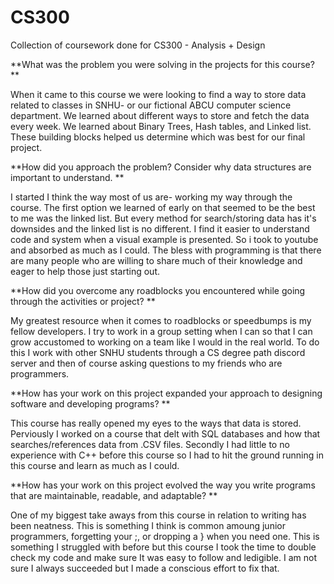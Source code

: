 # CS300
Collection of coursework done for CS300 - Analysis + Design

**What was the problem you were solving in the projects for this course?
**

When it came to this course we were looking to find a way to store data related to classes in SNHU- or our fictional ABCU computer science department. We learned about different ways to store and fetch the data every week. We learned about Binary Trees, Hash tables, and Linked list. These building blocks helped us determine which was best for our final project. 

**How did you approach the problem? Consider why data structures are important to understand.
**

I started I think the way most of us are- working my way through the course. The first option we learned of early on that seemed to be the best to me was the linked list. But every method for search/storing data has it's downsides and the linked list is no different. I find it easier to understand code and system when a visual example is presented. So i took to youtube and absorbed as much as I could. The bless with programming is that there are many people who are willing to share much of their knowledge and eager to help those just starting out. 

**How did you overcome any roadblocks you encountered while going through the activities or project?
**

My greatest resource when it comes to roadblocks or speedbumps is my fellow developers. I try to work in a group setting when I can so that I can grow accustomed to working on a team like I would in the real world. To do this I work with other SNHU students through a CS degree path discord server and then of course asking questions to my friends who are programmers. 

**How has your work on this project expanded your approach to designing software and developing programs?
**

This course has really opened my eyes to the ways that data is stored. Perviously I worked on a course that delt with SQL databases and how that searches/references data from .CSV files. Secondly I had little to no experience with C++ before this course so I had to hit the ground running in this course and learn as much as I could. 

**How has your work on this project evolved the way you write programs that are maintainable, readable, and adaptable?
**

One of my biggest take aways from this course in relation to writing has been neatness. This is something I think is common amoung junior programmers, forgetting your ;, or dropping a } when you need one. This is something I struggled with before but this course I took the time to double check my code and make sure It was easy to follow and ledigible. I am not sure I always succeeded but I made a conscious effort to fix that. 
